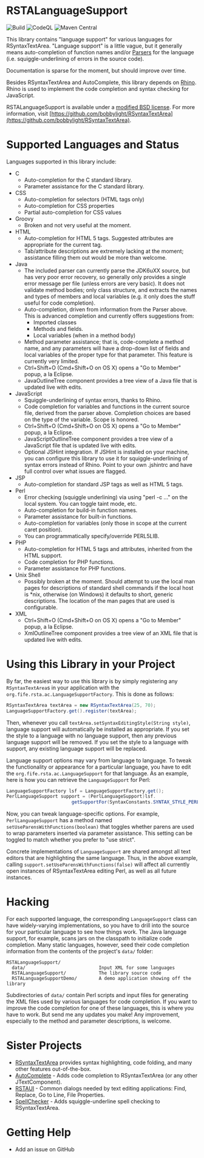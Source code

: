 # RSTALanguageSupport
![Build](https://github.com/bobbylight/RSTALanguageSupport/actions/workflows/gradle.yml/badge.svg)
![CodeQL](https://github.com/bobbylight/RSTALanguageSupport/actions/workflows/codeql-analysis.yml/badge.svg)
![Maven Central](https://maven-badges.herokuapp.com/maven-central/com.fifesoft/languagesupport/badge.svg)

This library contains "language support" for various languages for RSyntaxTextArea.
"Language support" is a little vague, but it generally means auto-completion of function
names and/or
[Parsers](https://github.com/bobbylight/RSyntaxTextArea/blob/master/RSyntaxTextArea/src/main/java/org/fife/ui/rsyntaxtextarea/parser/Parser.java)
for the language (i.e. squiggle-underlining of errors in the source code).

Documentation is sparse for the moment, but should improve over time.

Besides RSyntaxTextArea and AutoComplete, this library depends on [Rhino](https://github.com/mozilla/rhino). 
Rhino is used to implement the code completion and syntax checking for JavaScript.

RSTALanguageSupport is available under a [modified BSD license](https://github.com/bobbylight/RSTALanguageSupport/blob/master/LICENSE.md).
For more information, visit [https://github.com/bobbylight/RSyntaxTextArea](https://github.com/bobbylight/RSyntaxTextArea).


# Supported Languages and Status

Languages supported in this library include:

* C
    * Auto-completion for the C standard library.
    * Parameter assistance for the C standard library.
* CSS
    * Auto-completion for selectors (HTML tags only)
    * Auto-completion for CSS properties
    * Partial auto-completion for CSS values
* Groovy
    * Broken and not very useful at the moment.
* HTML
    * Auto-completion for HTML 5 tags.  Suggested attributes are appropriate for the current tag.
    * Tab/attribute descriptions are extremely lacking at the moment; assistance filling them out would be more than welcome.
* Java
    * The included parser can currently parse the JDK6uXX source, but has very poor error recovery, so generally only provides a single error message per file (unless errors are very basic).  It does not validate method bodies; only class structure, and extracts the names and types of members and local variables (e.g. it only does the stuff useful for code completion).
    * Auto-completion, driven from information from the Parser above.  This is advanced completion and currently offers suggestions from:
        * Imported classes
        * Methods and fields.
        * Local variables (when in a method body)
    * Method parameter assistance; that is, code-complete a method name, and any parameters will have a drop-down list of fields and local variables of the proper type for that parameter.  This feature is currently very limited.
    * Ctrl+Shift+O (Cmd+Shift+O on OS X) opens a "Go to Member" popup, a la Eclipse.
    * JavaOutlineTree component provides a tree view of a Java file that is updated live with edits.
* JavaScript
    * Squiggle-underlining of syntax errors, thanks to Rhino.
    * Code completion for variables and functions in the current source file, derived from the parser above.  Completion choices are based on the type of the variable.  Scope is honored.
    * Ctrl+Shift+O (Cmd+Shift+O on OS X) opens a "Go to Member" popup, a la Eclipse.
    * JavaScriptOutlineTree component provides a tree view of a JavaScript file that is updated live with edits.
    * Optional JSHint integration.  If JSHint is installed on your machine, you can configure this library
      to use it for squiggle-underlining of syntax errors instead of Rhino.  Point to your own .jshintrc and have full control over what issues are flagged.
* JSP
    * Auto-completion for standard JSP tags as well as HTML 5 tags.
* Perl
    * Error checking (squiggle underlining) via using "perl -c ..." on the local system.  You can toggle taint mode, etc.
    * Auto-completion for build-in function names.
    * Parameter assistance for built-in functions.
    * Auto-completion for variables (only those in scope at the current caret position).
    * You can programmatically specify/override PERL5LIB.
* PHP
    * Auto-completion for HTML 5 tags and attributes, inherited from the HTML support.
    * Code completion for PHP functions.
    * Parameter assistance for PHP functions.
* Unix Shell
    * Possibly broken at the moment.  Should attempt to use the local man pages for descriptions of standard shell commands if the local host is *nix, otherwise (on Windows) it defaults to short, generic descriptions.  The location of the man pages that are used is configurable.
* XML
    * Ctrl+Shift+O (Cmd+Shift+O on OS X) opens a "Go to Member" popup, a la Eclipse.
    * XmlOutlineTree component provides a tree view of an XML file that is updated live with edits.


# Using this Library in your Project

By far, the easiest way to use this library is by simply registering any
`RSyntaxTextArea`s in your application with the
`org.fife.rsta.ac.LanguageSupportFactory`.  This is done as follows:

```java
RSyntaxTextArea textArea = new RSyntaxTextArea(25, 70);
LanguageSupportFactory.get().register(textArea);
```

Then, whenever you call `textArea.setSyntaxEditingStyle(String style)`, language
support will automatically be installed as appropriate.  If you set the style
to a language with no language support, then any previous language support will
be removed.  If you set the style to a language with support, any existing
language support will be replaced.

Language support options may vary from language to language.  To tweak the
functionality or appearance for a particular language, you have to edit the
`org.fife.rsta.ac.LanguageSupport` for that language.  As an example, here is how
you can retrieve the `LanguageSupport` for Perl:

```java
LanguageSupportFactory lsf = LanguageSupportFactory.get();
PerlLanguageSupport support = (PerlLanguageSupport)lsf.
                        getSupportFor(SyntaxConstants.SYNTAX_STYLE_PERL);
```

Now, you can tweak language-specific options.  For example, `PerlLanguageSupport`
has a method named `setUseParensWithFunctions(boolean)` that toggles whether
parens are used to wrap parameters inserted via parameter assistance.  This
setting can be toggled to match whether you prefer to "use strict".

Concrete implementations of `LanguageSupport` are shared amongst all text editors
that are highlighting the same language.  Thus, in the above example, calling
`support.setUseParensWithFunctions(false)` will affect all currently open
instances of RSyntaxTextArea editing Perl, as well as all future instances.


# Hacking

For each supported language, the corresponding `LanguageSupport` class can have widely-varying
implementations, so you have to drill into the source for your particular language to
see how things work.  The Java language support, for example, scans jars on the classpath
to initialize code completion.  Many static languages, however, seed their code completion
information from the contents of the project's `data/` folder:

    RSTALanguageSupport/
      data/                           Input XML for some languages
      RSTALanguageSupport/            The library source code
      RSTALanguageSupportDemo/        A demo application showing off the library

Subdirectories of `data/` contain Perl scripts and input files for generating
the XML files used by various languages for code completion.  If you want to
improve the code completion for one of these languages, this is where you have
to work.  But send me any updates you make!  Any improvement, especially to
the method and parameter descriptions, is welcome.


# Sister Projects

* [RSyntaxTextArea](https://github.com/bobbylight/RSyntaxTextArea) provides syntax highlighting, code folding, and many other features out-of-the-box.
* [AutoComplete](https://github.com/bobbylight/AutoComplete) - Adds code completion to RSyntaxTextArea (or any other JTextComponent).
* [RSTAUI](https://github.com/bobbylight/RSTAUI) - Common dialogs needed by text editing applications: Find, Replace, Go to Line, File Properties.
* [SpellChecker](https://github.com/bobbylight/SpellChecker) - Adds squiggle-underline spell checking to RSyntaxTextArea.


# Getting Help

* Add an issue on GitHub

